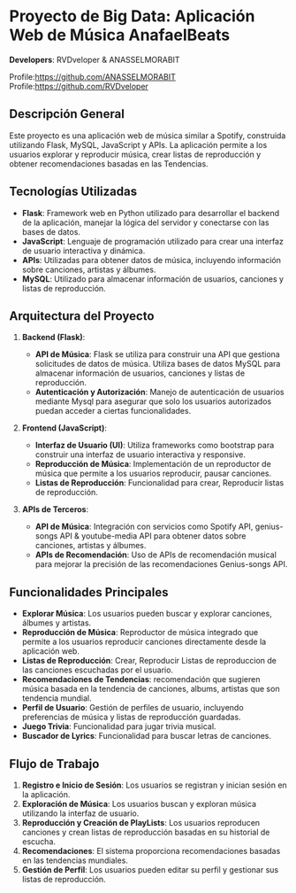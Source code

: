 # Proyecto de Big Data: Aplicación Web de Música AnafaelBeats
**Developers**: RVDveloper & ANASSELMORABIT 

Profile:https://github.com/ANASSELMORABIT    
Profile:https://github.com/RVDveloper

## Descripción General

Este proyecto es una aplicación web de música similar a Spotify, construida utilizando Flask, MySQL, JavaScript y APIs. La aplicación permite a los usuarios explorar y reproducir música, crear listas de reproducción y obtener recomendaciones basadas en las Tendencias.

## Tecnologías Utilizadas

- **Flask**: Framework web en Python utilizado para desarrollar el backend de la aplicación, manejar la lógica del servidor y conectarse con las bases de datos.
- **JavaScript**: Lenguaje de programación utilizado para crear una interfaz de usuario interactiva y dinámica.
- **APIs**: Utilizadas para obtener datos de música, incluyendo información sobre canciones, artistas y álbumes.
- **MySQL**:  Utilizado para almacenar información de usuarios, canciones y listas de reproducción.

## Arquitectura del Proyecto

1. **Backend (Flask)**:
    - **API de Música**: Flask se utiliza para construir una API que gestiona solicitudes de datos de música. Utiliza bases de datos MySQL para almacenar información de usuarios, canciones y listas de reproducción.
    - **Autenticación y Autorización**: Manejo de autenticación de usuarios mediante Mysql para asegurar que solo los usuarios autorizados puedan acceder a ciertas funcionalidades.

2. **Frontend (JavaScript)**:
    - **Interfaz de Usuario (UI)**: Utiliza frameworks como bootstrap para construir una interfaz de usuario interactiva y responsive.
    - **Reproducción de Música**: Implementación de un reproductor de música que permite a los usuarios reproducir, pausar canciones.
    - **Listas de Reproducción**: Funcionalidad para crear, Reproducir listas de reproducción.

3. **APIs de Terceros**:
    - **API de Música**: Integración con servicios como Spotify API, genius-songs API & youtube-media API para obtener datos sobre canciones, artistas y álbumes.
    - **APIs de Recomendación**: Uso de APIs de recomendación musical para mejorar la precisión de las recomendaciones Genius-songs API.

## Funcionalidades Principales

- **Explorar Música**: Los usuarios pueden buscar y explorar canciones, álbumes y artistas.
- **Reproducción de Música**: Reproductor de música integrado que permite a los usuarios reproducir canciones directamente desde la aplicación web.
- **Listas de Reproducción**: Crear, Reproducir Listas de reproduccion de las canciones escuchadas por el usuario.
- **Recomendaciones de Tendencias**:  recomendación que sugieren música basada en la tendencia de canciones, albums, artistas que son tendencia mundial.
- **Perfil de Usuario**: Gestión de perfiles de usuario, incluyendo preferencias de música y listas de reproducción guardadas.
- **Juego Trivia**: Funcionalidad para jugar trivia musical.
- **Buscador de Lyrics**: Funcionalidad para buscar letras de canciones.

## Flujo de Trabajo

1. **Registro e Inicio de Sesión**: Los usuarios se registran y inician sesión en la aplicación.
2. **Exploración de Música**: Los usuarios buscan y exploran música utilizando la interfaz de usuario.
3. **Reproducción y Creación de PlayLists**: Los usuarios reproducen canciones y crean listas de reproducción basadas en su historial de escucha.
4. **Recomendaciones**: El sistema proporciona recomendaciones basadas en las tendencias mundiales.
5. **Gestión de Perfil**: Los usuarios pueden editar su perfil y gestionar sus listas de reproducción.



